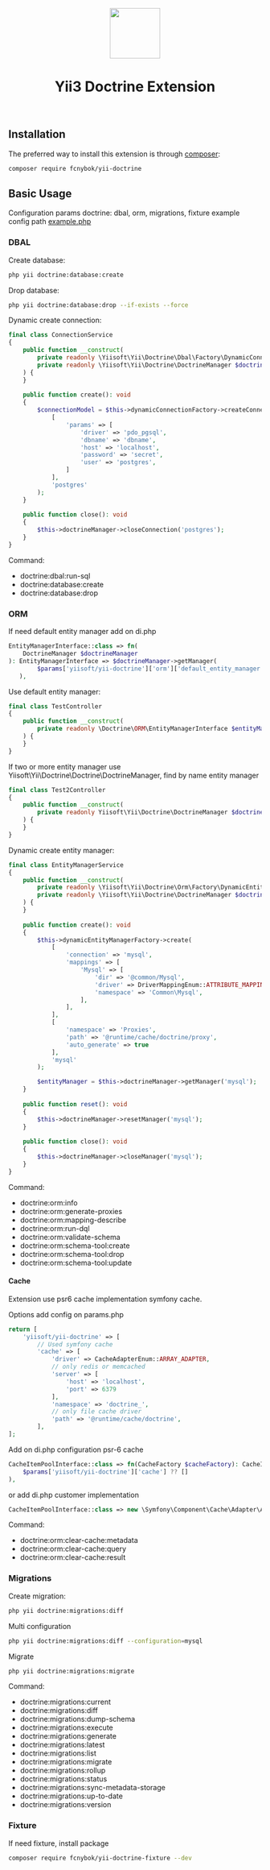 <p align="center">
    <a href="https://github.com/yiisoft" target="_blank">
        <img src="https://avatars0.githubusercontent.com/u/993323" height="100px">
    </a>
    <h1 align="center">Yii3 Doctrine Extension</h1>
    <br>
</p>


Installation
------------

The preferred way to install this extension is through [composer](http://getcomposer.org/download/):

```bash
composer require fcnybok/yii-doctrine
```

Basic Usage
-----------

Configuration params doctrine: dbal, orm, migrations, fixture example config path [example.php](config/example.php)

### DBAL

Create database:
```bash
php yii doctrine:database:create
```

Drop database:
```bash
php yii doctrine:database:drop --if-exists --force
```

Dynamic create connection:
```php
final class ConnectionService
{
    public function __construct(
        private readonly \Yiisoft\Yii\Doctrine\Dbal\Factory\DynamicConnectionFactory $dynamicConnectionFactory,
        private readonly \Yiisoft\Yii\Doctrine\DoctrineManager $doctrineManager,
    ) {
    }
    
    public function create(): void
    {
        $connectionModel = $this->dynamicConnectionFactory->createConnection(
            [
                'params' => [
                    'driver' => 'pdo_pgsql',
                    'dbname' => 'dbname',
                    'host' => 'localhost',
                    'password' => 'secret',
                    'user' => 'postgres',
                ]
            ],
            'postgres'
        );
    }
    
    public function close(): void
    {
        $this->doctrineManager->closeConnection('postgres');
    }
}
```

Command:
 - doctrine:dbal:run-sql
 - doctrine:database:create
 - doctrine:database:drop

### ORM

If need default entity manager add on di.php

```php
EntityManagerInterface::class => fn(
    DoctrineManager $doctrineManager
): EntityManagerInterface => $doctrineManager->getManager(
        $params['yiisoft/yii-doctrine']['orm']['default_entity_manager'] ?? DoctrineManager::DEFAULT_ENTITY_MANAGER
   ),
```

Use default entity manager:
```php
final class TestController
{
    public function __construct(
        private readonly \Doctrine\ORM\EntityManagerInterface $entityManager,
    ) {
    }
}
```

If two or more entity manager use Yiisoft\Yii\Doctrine\Doctrine\DoctrineManager, find by name entity manager
```php
final class Test2Controller
{
    public function __construct(
        private readonly Yiisoft\Yii\Doctrine\DoctrineManager $doctrineManager,
    ) {
    }
}
```

Dynamic create entity manager:
```php
final class EntityManagerService
{
    public function __construct(
        private readonly \Yiisoft\Yii\Doctrine\Orm\Factory\DynamicEntityManagerFactory $dynamicEntityManagerFactory,
        private readonly \Yiisoft\Yii\Doctrine\DoctrineManager $doctrineManager
    ) {
    }
    
    public function create(): void
    {
        $this->dynamicEntityManagerFactory->create(
            [
                'connection' => 'mysql',
                'mappings' => [
                    'Mysql' => [
                        'dir' => '@common/Mysql',
                        'driver' => DriverMappingEnum::ATTRIBUTE_MAPPING,
                        'namespace' => 'Common\Mysql',
                    ],
                ],
            ],
            [
                'namespace' => 'Proxies',
                'path' => '@runtime/cache/doctrine/proxy',
                'auto_generate' => true
            ],
            'mysql'
        );

        $entityManager = $this->doctrineManager->getManager('mysql');
    }
    
    public function reset(): void
    {
        $this->doctrineManager->resetManager('mysql');
    }
    
    public function close(): void
    {
        $this->doctrineManager->closeManager('mysql');
    }
}
```

Command:
 - doctrine:orm:info
 - doctrine:orm:generate-proxies
 - doctrine:orm:mapping-describe
 - doctrine:orm:run-dql
 - doctrine:orm:validate-schema
 - doctrine:orm:schema-tool:create
 - doctrine:orm:schema-tool:drop
 - doctrine:orm:schema-tool:update

#### Cache

Extension use psr6 cache implementation symfony cache.

Options add config on params.php

```php
return [
    'yiisoft/yii-doctrine' => [
        // Used symfony cache
        'cache' => [
            'driver' => CacheAdapterEnum::ARRAY_ADAPTER,
            // only redis or memcached
            'server' => [
                'host' => 'localhost',
                'port' => 6379
            ],
            'namespace' => 'doctrine_',
            // only file cache driver
            'path' => '@runtime/cache/doctrine',
        ],
];
```
Add on di.php configuration psr-6 cache
```php
CacheItemPoolInterface::class => fn(CacheFactory $cacheFactory): CacheItemPoolInterface => $cacheFactory->create(
    $params['yiisoft/yii-doctrine']['cache'] ?? []
),
```
or add di.php customer implementation

```php
CacheItemPoolInterface::class => new \Symfony\Component\Cache\Adapter\ArrayAdapter(),
```

Command:
 - doctrine:orm:clear-cache:metadata
 - doctrine:orm:clear-cache:query
 - doctrine:orm:clear-cache:result

### Migrations
Create migration:
```bash
php yii doctrine:migrations:diff
```
Multi configuration
```bash
php yii doctrine:migrations:diff --configuration=mysql
```

Migrate
```bash
php yii doctrine:migrations:migrate
```
Command:
 - doctrine:migrations:current
 - doctrine:migrations:diff
 - doctrine:migrations:dump-schema
 - doctrine:migrations:execute
 - doctrine:migrations:generate
 - doctrine:migrations:latest
 - doctrine:migrations:list
 - doctrine:migrations:migrate
 - doctrine:migrations:rollup
 - doctrine:migrations:status
 - doctrine:migrations:sync-metadata-storage
 - doctrine:migrations:up-to-date
 - doctrine:migrations:version

### Fixture
If need fixture, install package
```bash
composer require fcnybok/yii-doctrine-fixture --dev
```
